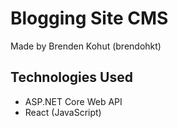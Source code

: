 # Blogging Site CMS

Made by Brenden Kohut (brendohkt)

## Technologies Used
- ASP.NET Core Web API
- React (JavaScript)

